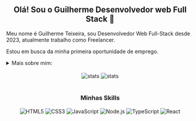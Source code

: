 <h2 align="center">Olá! Sou o Guilherme Desenvolvedor web Full Stack 👋</h2>
<p>Meu nome é Guilherme Teixeira, sou Desenvolvedor Web Full-Stack desde 2023, atualmente trabalho como Freelancer.</p>
<p>Estou em busca da minha primeira oportunidade de emprego.</p>

<details>
  <summary>Mais sobre mim:</summary>

  - tenho 29 anos, moro atualmente em Florianópolis. 

  -  Gosto de ler, seja um bom livro, mangá ou quadrinhos, além de assistir filmes e jogar! Acredito que nossos interesses pessoais contribuem para uma percepção mais refinada das coisas e para a resolução de problemas. 
</details>

<!-- <div align="center"> 
    <a href="https://www.linkedin.com/in/guilhermeteixeiradasilva1994/">
      <img align="center" alt="" src="https://img.shields.io/badge/LinkedIn-0077B5?style=for-the-badge&logo=linkedin&logoColor=white"/>
    </a>
  </div> -->

<br/>

<div align="center"> 
  <img align="center" alt="stats" src="https://github-readme-stats.vercel.app/api?username=GuilhermeTeixeiraS&show_icons=true&theme=transparent"/>
  <img align="center" alt="stats" src="https://github-readme-stats.vercel.app/api/top-langs/?username=GuilhermeTeixeiraS&theme=transparent&hide_border=true&custom_title=Linguagens%20%Principais"/>
</div>

<br/>
<h3 align="center">Minhas Skills</h2>
<div align="center"> 
  <img align="center" alt="HTML5" src="https://img.shields.io/badge/HTML5-E34F26?style=for-the-badge&logo=html5&logoColor=white"/>
    <img align="center" alt="CSS3" src="https://img.shields.io/badge/CSS3-1572B6?style=for-the-badge&logo=css3&logoColor=white"/>
   <img align="center" alt="JavaScript" src="https://img.shields.io/badge/JavaScript-F7DF1E?style=for-the-badge&logo=javascript&logoColor=black"/>
   <img align="center" alt="Node.js" src="https://img.shields.io/badge/Node.js-43853D?style=for-the-badge&logo=node.js&logoColor=white"/>
   <img align="center" alt="TypeScript" src="https://img.shields.io/badge/TypeScript-007ACC?style=for-the-badge&logo=typescript&logoColor=white"/>
   <img align="center" alt="React" src="https://img.shields.io/badge/React-20232A?style=for-the-badge&logo=react&logoColor=61DAFB"/>
</div>
